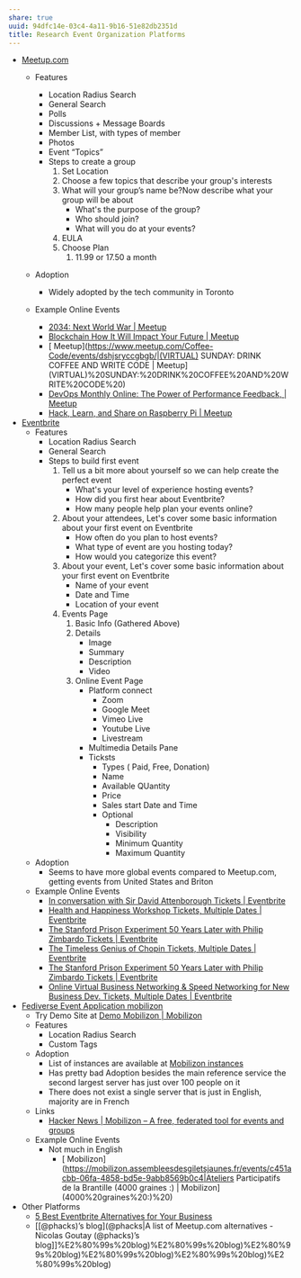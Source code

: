 ```yaml
---
share: true
uuid: 94dfc14e-03c4-4a11-9b16-51e82db2351d
title: Research Event Organization Platforms
---
```

*   [Meetup.com](https://www.meetup.com/)
    *   Features
        *   Location Radius Search
        *   General Search
        *   Polls
        *   Discussions + Message Boards
        *   Member List, with types of member
        *   Photos
        *   Event “Topics”
        *   Steps to create a group
            1.  Set Location
            2.  Choose a few topics that describe your group's interests
            3.  What will your group’s name be?Now describe what your group will be about
                *   What's the purpose of the group?
                *   Who should join?
                *   What will you do at your events?
            4.  EULA
            5.  Choose Plan
                1.  11.99 or 17.50 a month
    *   Adoption
        *   Widely adopted by the tech community in Toronto
        
    *   Example Online Events
        *   [2034: Next World War | Meetup](https://www.meetup.com/Ryerson-Tech-Talks/events/277071127/)
        *   [Blockchain How It Will Impact Your Future | Meetup](https://www.meetup.com/Toronto-Israeli-Tech-Meetup/events/276823134/)
        *   [ Meetup](https://www.meetup.com/Coffee-Code/events/dshjsryccgbgb/|(VIRTUAL) SUNDAY: DRINK COFFEE AND WRITE CODE | Meetup](VIRTUAL)%20SUNDAY:%20DRINK%20COFFEE%20AND%20WRITE%20CODE%20)
        *   [DevOps Monthly Online: The Power of Performance Feedback, | Meetup](https://www.meetup.com/DevOpsTO/events/cmmnwryccgbjb/)
        *   [Hack, Learn, and Share on Raspberry Pi | Meetup](https://www.meetup.com/Raspberry-Pi/events/dhwnzryccgblb/)
*   [Eventbrite](https://www.eventbrite.com/)
    *   Features
        *   Location Radius Search
        *   General Search
        *   Steps to build first event
            1.  Tell us a bit more about yourself so we can help create the perfect event
                *   What's your level of experience hosting events?
                *   How did you first hear about Eventbrite?
                *   How many people help plan your events online?
            2.  About your attendees, Let's cover some basic information about your first event on Eventbrite
                *   How often do you plan to host events?
                *   What type of event are you hosting today?
                *   How would you categorize this event?
            3.  About your event, Let's cover some basic information about your first event on Eventbrite
                *   Name of your event
                *   Date and Time
                *   Location of your event
            4.  Events Page
                1.  Basic Info (Gathered Above)
                2.  Details
                    *   Image
                    *   Summary
                    *   Description
                    *   Video
                3.  Online Event Page
                    *   Platform connect
                        *   Zoom
                        *   Google Meet
                        *   Vimeo Live
                        *   Youtube Live
                        *   Livestream
                    *   Multimedia Details Pane
                    *   Ticksts
                        *   Types ( Paid, Free, Donation)
                        *   Name
                        *   Available QUantity
                        *   Price
                        *   Sales start Date and Time
                        *   Optional
                            *   Description
                            *   Visibility
                            *   Minimum Quantity
                            *   Maximum Quantity
    *   Adoption
        *   Seems to have more global events compared to Meetup.com, getting events from United States and Briton
    *   Example Online Events
        *   [In conversation with Sir David Attenborough Tickets | Eventbrite](https://www.eventbrite.com/e/in-conversation-with-sir-david-attenborough-tickets-137434715935?aff=ebdssbcitybrowse&keep_tld=1)
        *   [Health and Happiness Workshop Tickets, Multiple Dates | Eventbrite](https://www.eventbrite.com/e/health-and-happiness-workshop-tickets-115874570961?aff=ebdssbonlinesearch)
        *   [The Stanford Prison Experiment 50 Years Later with Philip Zimbardo Tickets | Eventbrite](https://www.eventbrite.com/e/the-stanford-prison-experiment-50-years-later-with-philip-zimbardo-tickets-124492090193?aff=ebdssbonlinesearch)
        *   [The Timeless Genius of Chopin Tickets, Multiple Dates | Eventbrite](https://www.eventbrite.com/e/the-timeless-genius-of-chopin-tickets-138298738249?aff=ebdssbonlinesearch)
        *   [The Stanford Prison Experiment 50 Years Later with Philip Zimbardo Tickets | Eventbrite](https://www.eventbrite.com/e/the-stanford-prison-experiment-50-years-later-with-philip-zimbardo-tickets-124492090193?aff=ebdssbonlinesearch)
        *   [Online Virtual Business Networking & Speed Networking for New Business Dev. Tickets, Multiple Dates | Eventbrite](https://www.eventbrite.com/e/online-virtual-business-networking-speed-networking-for-new-business-dev-tickets-119821141259?aff=ebdssbonlinesearch)
*   [Fediverse Event Application mobilizon](https://mobilizon.org/en/)
    *   Try Demo Site at [Demo Mobilizon | Mobilizon](https://demo.mobilizon.org/)
    *   Features
        *   Location Radius Search
        *   Custom Tags
    *   Adoption
        *   List of instances are available at [Mobilizon instances](https://instances.joinmobilizon.org/instances)
        *   Has pretty bad Adoption besides the main reference service the second largest server has just over 100 people on it
        *   There does not exist a single server that is just in English, majority are in French
    *   Links
        *   [Hacker News | Mobilizon – A free, federated tool for events and groups](https://news.ycombinator.com/item?id=24906218)
    *   Example Online Events
        *   Not much in English
            *   [ Mobilizon](https://mobilizon.assembleesdesgiletsjaunes.fr/events/c451acbb-06fa-4858-bd5e-9abb8569b0c4|Ateliers Participatifs de la Brantille (4000 graines :) | Mobilizon](4000%20graines%20:)%20)
*   Other Platforms
    *   [5 Best Eventbrite Alternatives for Your Business](https://blog.capterra.com/eventbrite-alternatives/)
    *   [[@phacks)’s blog](@phacks|A list of Meetup.com alternatives - Nicolas Goutay (@phacks)’s blog]]%E2%80%99s%20blog)%E2%80%99s%20blog)%E2%80%99s%20blog)%E2%80%99s%20blog)%E2%80%99s%20blog)%E2%80%99s%20blog)